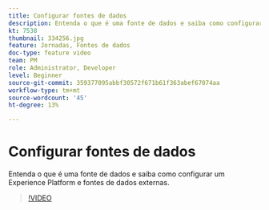 ```yaml
---
title: Configurar fontes de dados
description: Entenda o que é uma fonte de dados e saiba como configurar um Experience Platform e fontes de dados externas.
kt: 7538
thumbnail: 334256.jpg
feature: Jornadas, Fontes de dados
doc-type: feature video
team: PM
role: Administrator, Developer
level: Beginner
source-git-commit: 359377095abbf30572f671b61f363abef67074aa
workflow-type: tm+mt
source-wordcount: '45'
ht-degree: 13%

---
```



# Configurar fontes de dados

Entenda o que é uma fonte de dados e saiba como configurar um Experience Platform e fontes de dados externas.

>[!VIDEO](https://video.tv.adobe.com/v/334256?quality=12)
